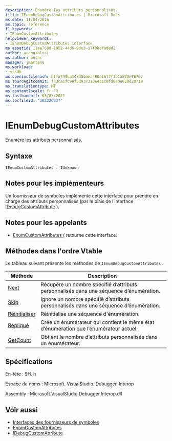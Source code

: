 ```yaml
---
description: Énumère les attributs personnalisés.
title: IEnumDebugCustomAttributes | Microsoft Docs
ms.date: 11/04/2016
ms.topic: reference
f1_keywords:
- IEnumCustomAttributes
helpviewer_keywords:
- IEnumDebugCustomAttributes interface
ms.assetid: 11aa768d-1852-44d6-9de3-17f9bafaded2
author: acangialosi
ms.author: anthc
manager: jmartens
ms.workload:
- vssdk
ms.openlocfilehash: bffa799ba14738daea480a1677f1b1a820e98767
ms.sourcegitcommit: f33ca1fc99f5d9372166431cefd0e0e639d20719
ms.translationtype: MT
ms.contentlocale: fr-FR
ms.lasthandoff: 03/05/2021
ms.locfileid: "102226837"
---
```

# <a name="ienumdebugcustomattributes"></a>IEnumDebugCustomAttributes
Énumère les attributs personnalisés.

## <a name="syntax"></a>Syntaxe

```
IEnumCustomAttributes : IUnknown
```

## <a name="notes-for-implementers"></a>Notes pour les implémenteurs
 Un fournisseur de symboles implémente cette interface pour prendre en charge des attributs personnalisés (par le biais de l’interface [IDebugCustomAttribute](../../../extensibility/debugger/reference/idebugcustomattribute.md) ).

## <a name="notes-for-callers"></a>Notes pour les appelants
- [EnumCustomAttributes (](../../../extensibility/debugger/reference/idebugcustomattributequery2-enumcustomattributes.md) retourne cette interface.

## <a name="methods-in-vtable-order"></a>Méthodes dans l'ordre Vtable
 Le tableau suivant présente les méthodes de `IEnumDebugCustomAttributes` .

|Méthode|Description|
|------------|-----------------|
|[Next](../../../extensibility/debugger/reference/ienumdebugcustomattributes-next.md)|Récupère un nombre spécifié d’attributs personnalisés dans une séquence d’énumération.|
|[Skip](../../../extensibility/debugger/reference/ienumdebugcustomattributes-skip.md)|Ignore un nombre spécifié d’attributs personnalisés dans une séquence d’énumération.|
|[Réinitialiser](../../../extensibility/debugger/reference/ienumdebugcustomattributes-reset.md)|Réinitialise une séquence d'énumération.|
|[Répliqué](../../../extensibility/debugger/reference/ienumdebugcustomattributes-clone.md)|Crée un énumérateur qui contient le même état d’énumération que l’énumérateur actuel.|
|[GetCount](../../../extensibility/debugger/reference/ienumdebugcustomattributes-getcount.md)|Obtient le nombre d’attributs personnalisés dans un énumérateur.|

## <a name="requirements"></a>Spécifications
 En-tête : SH. h

 Espace de noms : Microsoft. VisualStudio. Debugger. Interop

 Assembly : Microsoft.VisualStudio.Debugger.Interop.dll

## <a name="see-also"></a>Voir aussi
- [Interfaces des fournisseurs de symboles](../../../extensibility/debugger/reference/symbol-provider-interfaces.md)
- [EnumCustomAttributes](../../../extensibility/debugger/reference/idebugcustomattributequery2-enumcustomattributes.md)
- [IDebugCustomAttribute](../../../extensibility/debugger/reference/idebugcustomattribute.md)
